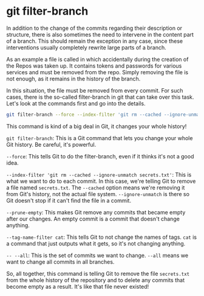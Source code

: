 # git filter-branch

In addition to the change of the commits regarding their description or structure, there is also sometimes the need to intervene in the content part of a branch. This should remain the exception in any case, since these interventions usually completely rewrite large parts of a branch.

As an example a file is called in which accidentally during the creation of the Repos was taken up. It contains tokens and passwords for various services and must be removed from the repo. Simply removing the file is not enough, as it remains in the history of the branch.

In this situation, the file must be removed from every commit. For such cases, there is the so-called filter-branch in git that can take over this task. Let's look at the commands first and go into the details.

```bash
git filter-branch --force --index-filter 'git rm --cached --ignore-unmatch secret.txt' --prune-empty --tag-name-filter cat -- --all
```

This command is kind of a big deal in Git, it changes your whole history!

`git filter-branch`: This is a Git command that lets you change your whole Git history. Be careful, it's powerful.

`--force`: This tells Git to do the filter-branch, even if it thinks it's not a good idea.

`--index-filter 'git rm --cached --ignore-unmatch secrets.txt'`: This is what we want to do to each commit. In this case, we're telling Git to remove a file named `secrets.txt`. The `--cached` option means we're removing it from Git's history, not the actual file system. `--ignore-unmatch` is there so Git doesn't stop if it can't find the file in a commit.

`--prune-empty`: This makes Git remove any commits that became empty after our changes. An empty commit is a commit that doesn't change anything.

`--tag-name-filter cat`: This tells Git to not change the names of tags. `cat` is a command that just outputs what it gets, so it's not changing anything.

`-- --all`: This is the set of commits we want to change. `--all` means we want to change all commits in all branches.

So, all together, this command is telling Git to remove the file `secrets.txt` from the whole history of the repository and to delete any commits that become empty as a result. It's like that file never existed!
